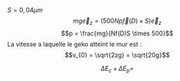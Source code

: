 $S = 0, 04\mu m$
$$mg\vec{e}_{z} = (500Np\vec{f}(D)\times S)\vec{e}_{z}$$
$$p = \frac{mg}{Nf(D)S \times 500}$$
La vitesse a laquelle le geko atteint le mur est : 
$$v_{0} = \sqrt{2zg} = \sqrt{20g}$$

$$\Delta E_{c} + \Delta E_{p} = $$
